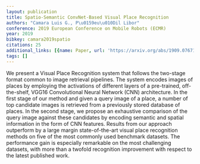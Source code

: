 ```yaml
---
layout: publication
title: Spatio-Semantic ConvNet-Based Visual Place Recognition
authors: "Camara Luis G., P\u0159eu\u010Dil Libor"
conference: 2019 European Conference on Mobile Robots (ECMR)
year: 2019
bibkey: camara2019spatio
citations: 25
additional_links: [{name: Paper, url: 'https://arxiv.org/abs/1909.07671'}]
tags: []
---
```

We present a Visual Place Recognition system that follows the two-stage
format common to image retrieval pipelines. The system encodes images of places
by employing the activations of different layers of a pre-trained,
off-the-shelf, VGG16 Convolutional Neural Network (CNN) architecture. In the
first stage of our method and given a query image of a place, a number of top
candidate images is retrieved from a previously stored database of places. In
the second stage, we propose an exhaustive comparison of the query image
against these candidates by encoding semantic and spatial information in the
form of CNN features. Results from our approach outperform by a large margin
state-of-the-art visual place recognition methods on five of the most commonly
used benchmark datasets. The performance gain is especially remarkable on the
most challenging datasets, with more than a twofold recognition improvement
with respect to the latest published work.